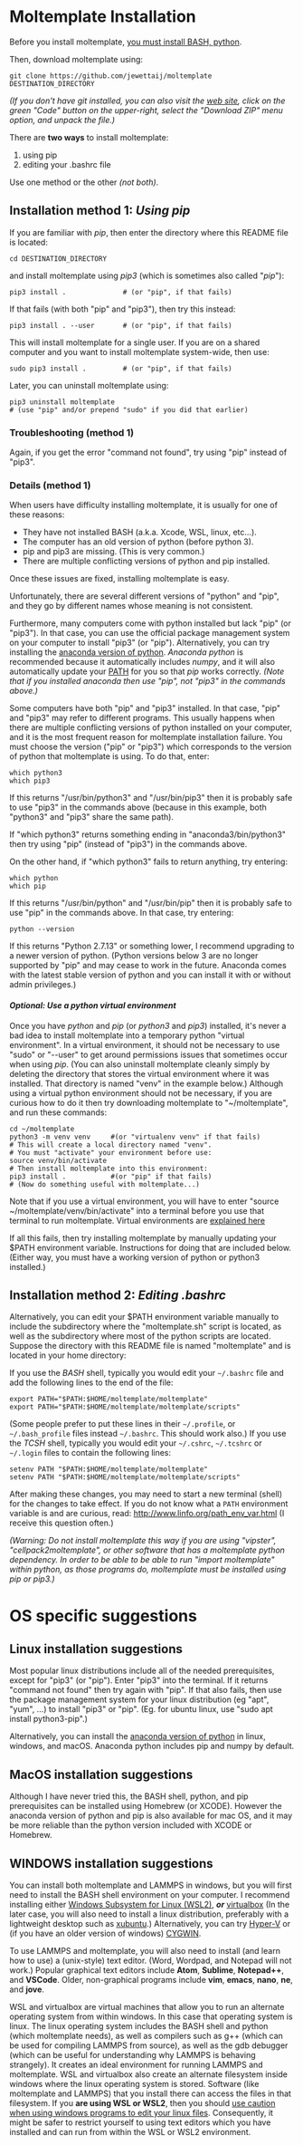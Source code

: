 Moltemplate Installation
====================

Before you install moltemplate,
[you must install BASH, python](#OS-specific-suggestions).

Then, download moltemplate using:
```
git clone https://github.com/jewettaij/moltemplate DESTINATION_DIRECTORY
```
*(If you don't have git installed,
you can also visit the [web site](https://github.com/jewettaij/moltemplate),
click on the green "Code" button on the upper-right,
select the "Download ZIP" menu option, and unpack the file.)*


There are **two ways** to install moltemplate:
1) using pip
2) editing your .bashrc file

Use one method or the other *(not both)*.


## Installation method 1: *Using pip*

If you are familiar with *pip*, then
enter the directory where this README file is located:
```
cd DESTINATION_DIRECTORY
```
and install moltemplate using *pip3* (which is sometimes also called "*pip*"):
```
pip3 install .              # (or "pip", if that fails)
```
If that fails (with both "pip" and "pip3"), then try this instead:
```
pip3 install . --user       # (or "pip", if that fails)
```
This will install moltemplate for a single user.
If you are on a shared computer and you want to install moltemplate
system-wide, then use:
```
sudo pip3 install .         # (or "pip", if that fails)
```
Later, you can uninstall moltemplate using:
```
pip3 uninstall moltemplate
# (use "pip" and/or prepend "sudo" if you did that earlier)
```


### Troubleshooting (method 1)

Again, if you get the error "command not found",
try using "pip" instead of "pip3".


### Details (method 1)

When users have difficulty installing moltemplate, it is usually
for one of these reasons:
 - They have not installed BASH (a.k.a. Xcode, WSL, linux, etc...).
 - The computer has an old version of python (before python 3).
 - pip and pip3 are missing. (This is very common.)
 - There are multiple conflicting versions of python and pip installed.

Once these issues are fixed, installing moltemplate is easy.

Unfortunately, there are several different versions of "python" and "pip",
and they go by different names whose meaning is not consistent.

Furthermore, many computers come with python installed
but lack "pip" (or "pip3").  In that case, you can use the official
package management system on your computer to install "pip3" (or "pip").
Alternatively, you can try installing the
[anaconda version of python](https://anaconda.com).
*Anaconda python* is recommended because it automatically
includes *numpy*, and it will also automatically update your
[PATH](http://www.linfo.org/path_env_var.html)
for you so that *pip* works correctly.
*(Note that if you installed anaconda then use "pip",
not "pip3" in the commands above.)*

Some computers have both "pip" and "pip3" installed.
In that case, "pip" and "pip3" may refer to different programs.
This usually happens when there are multiple conflicting versions of python
installed on your computer, and it is the most frequent reason for moltemplate
installation failure.
You must choose the version ("pip" or "pip3") which corresponds to the
version of python that moltemplate is using.  To do that, enter:
```
which python3
which pip3
```
If this returns "/usr/bin/python3" and "/usr/bin/pip3"
then it is probably safe to use "pip3" in the commands above
(because in this example, both "python3" and "pip3" share the same path).

If "which python3" returns something ending in "anaconda3/bin/python3"
then try using "pip" (instead of "pip3") in the commands above.

On the other hand, if "which python3" fails to return anything, try entering:
```
which python
which pip
```
If this returns "/usr/bin/python" and "/usr/bin/pip"
then it is probably safe to use "pip" in the commands above.
In that case, try entering:
```
python --version
```
If this returns "Python 2.7.13" or something lower, I recommend upgrading
to a newer version of python.  (Python versions below 3 are no longer supported
by "pip" and may cease to work in the future.
Anaconda comes with the latest stable version of python
and you can install it with or without admin privileges.)


#### *Optional: Use a python virtual environment*

Once you have *python* and *pip* (or *python3* and *pip3*) installed,
it's never a bad idea to install moltemplate into a temporary
python "virtual environment".
In a virtual environment, it should not be necessary to use "sudo" or "--user"
to get around permissions issues that sometimes occur when using *pip*.
(You can also uninstall moltemplate cleanly simply by deleting
the directory that stores the virtual environment where it was installed.
That directory is named "venv" in the example below.)
Although using a virtual python environment should not be necessary,
if you are curious how to do it then try downloading moltemplate
to "~/moltemplate", and run these commands:

```
cd ~/moltemplate
python3 -m venv venv     #(or "virtualenv venv" if that fails)
# This will create a local directory named "venv".
# You must "activate" your environment before use:
source venv/bin/activate
# Then install moltemplate into this environment:
pip3 install .           #(or "pip" if that fails)
# (Now do something useful with moltemplate...)
```

Note that if you use a virtual environment, you will have to enter
"source ~/moltemplate/venv/bin/activate" into a terminal
before you use that terminal to run moltemplate.
Virtual environments are
[explained here](https://docs.python.org/3/tutorial/venv.html)


If all this fails, then try installing moltemplate by manually updating your
\$PATH environment variable.  Instructions for doing that are included below.
(Either way, you must have a working version of python or python3 installed.)



## Installation method 2: *Editing .bashrc*

Alternatively, you can edit your $PATH environment variable manually to
include the subdirectory where the "moltemplate.sh" script is located,
as well as the subdirectory where most of the python scripts are located.
Suppose the directory with this README file is named "moltemplate"
and is located in your home directory:

If you use the *BASH* shell, typically you would edit your
`~/.bashrc` file and add the following lines to the end of the file:

```
export PATH="$PATH:$HOME/moltemplate/moltemplate"
export PATH="$PATH:$HOME/moltemplate/moltemplate/scripts"
```

(Some people prefer to put these lines in their `~/.profile`,
 or `~/.bash_profile` files instead `~/.bashrc`.  This should work also.)
If you use the *TCSH* shell, typically you would edit your
`~/.cshrc`, `~/.tcshrc` or `~/.login` files to contain the following lines:

```
setenv PATH "$PATH:$HOME/moltemplate/moltemplate"
setenv PATH "$PATH:$HOME/moltemplate/moltemplate/scripts"
```

After making these changes, you may need to start a new terminal (shell) for the changes to take effect.  If you do not know what a `PATH` environment variable is and are curious, read:
    http://www.linfo.org/path_env_var.html
(I receive this question often.)

*(Warning:
Do not install moltemplate this way if you are using "vipster",
"cellpack2moltemplate", or other software that has a moltemplate python
dependency.  In order to be able to be able to run "import moltemplate"
within python, as those programs do, moltemplate must be installed using
pip or pip3.)*



# OS specific suggestions

## Linux installation suggestions

Most popular linux distributions include all of the needed prerequisites,
except for "pip3" (or "pip").  Enter "pip3" into the terminal.  If
it returns "command not found" then try again with "pip".
If that also fails, then use the package management system for your linux
distribution (eg "apt", "yum", ...) to install "pip3" or "pip".
(Eg. for ubuntu linux, use "sudo apt install python3-pip".)

Alternatively, you can install the
[anaconda version of python](https://anaconda.com)
in linux, windows, and macOS.
Anaconda python includes pip and numpy by default.


## MacOS installation suggestions

Although I have never tried this, the BASH shell, python, and pip
prerequisites can be installed using Homebrew (or XCODE).
However the anaconda version of python and pip is also available for mac OS,
and it may be more reliable than the python version
included with XCODE or Homebrew.

## WINDOWS installation suggestions

You can install both moltemplate and LAMMPS in windows, but
you will first need to install the BASH shell environment on
your computer.  I recommend installing either
[Windows Subsystem for Linux (WSL2)](https://docs.microsoft.com/en-us/windows/wsl/install-win10),
***or***
[virtualbox](https://www.virtualbox.org)
(In the later case, you will also need to install a linux distribution,
preferably with a lightweight
desktop such as [xubuntu](https://xubuntu.org).)
Alternatively, you can try
[Hyper-V](https://www.nakivo.com/blog/run-linux-hyper-v/)
or (if you have an older version of windows)
[CYGWIN](https://www.cygwin.com/).

To use LAMMPS and moltemplate, you will also need to install (and learn how to
use) a (unix-style) text editor.  (Word, Wordpad, and Notepad will not work.)
Popular graphical text editors
include **Atom**, **Sublime**, **Notepad++**, and **VSCode**.
Older, non-graphical programs include **vim**, **emacs**,
**nano**, **ne**, and **jove**.

WSL and virtualbox are virtual machines that allow you to run an
alternate operating system from within windows.
In this case that operating system is linux.  The linux operating system
includes the BASH shell and python (which moltemplate needs), as well as
compilers such as g++ (which can be used for compiling LAMMPS from source),
as well as the gdb debugger (which can be useful for
understanding why LAMMPS is behaving strangely).
It creates an ideal environment for running LAMMPS and moltemplate.
WSL and virtualbox also create an alternate filesystem inside windows where
the linux operating system is stored.  Software (like moltemplate and LAMMPS)
that you install there can access the files in that filesystem.
If you **are using WSL or WSL2**, then you should
[use caution when using windows programs to edit your linux files](https://devblogs.microsoft.com/commandline/do-not-change-linux-files-using-windows-apps-and-tools/).
Consequently, it might be safer to restrict yourself to using text editors
which you have installed and can run from within the WSL or WSL2 environment.
